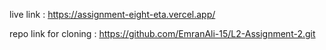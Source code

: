 live link : https://assignment-eight-eta.vercel.app/

repo link for cloning : https://github.com/EmranAli-15/L2-Assignment-2.git